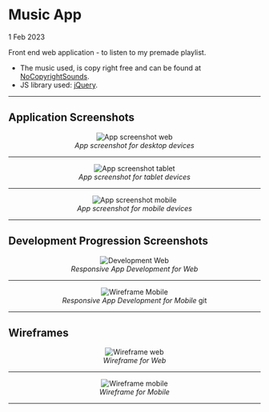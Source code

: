 # Music App

1 Feb 2023

Front end web application - to listen to my premade playlist.

- The music used, is copy right free and can be found at [NoCopyrightSounds](http://ncs.io).
- JS library used: [jQuery](https://jquery.com).

---

## Application Screenshots

<p align="center">
  <img src="images/app2.JPG?raw=true" alt="App screenshot web"/>
  <br>
  <i>App screenshot for desktop devices</i>
</p>

---

<p align="center">
  <img src="images/app3.JPG?raw=true" alt="App screenshot tablet"/>
  <br>
  <i>App screenshot for tablet devices</i>
</p>

---

<p align="center">
  <img src="images/app4.JPG?raw=true" alt="App screenshot mobile"/>
  <br>
  <i>App screenshot for mobile devices</i>
</p>

---

## Development Progression Screenshots

<p align="center">
  <img src="images/development1.JPG?raw=true" alt="Development Web"/>
  <br>
  <i>Responsive App Development for Web</i>
</p>

---

<p align="center">
  <img src="images/development2.JPG?raw=true" alt="Wireframe Mobile"/>
  <br>
  <i>Responsive App Development for Mobile</i>
git </p>

---

## Wireframes

<p align="center">
  <img src="images/wireframe-web.JPG?raw=true" alt="Wireframe web"/>
  <br>
  <i>Wireframe for Web</i>
</p>

---

<p align="center">
  <img src="images/wireframe-mobile.JPG?raw=true" alt="Wireframe mobile"/>
  <br>
  <i>Wireframe for Mobile</i>
</p>

---
